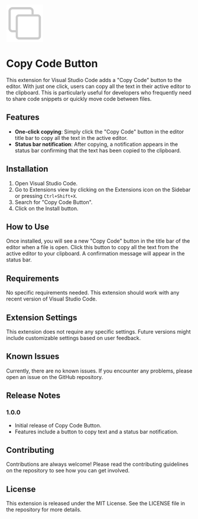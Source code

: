 <img src="./images/copy-light.svg" alt="Copy Icon Light" width="100"/>

# Copy Code Button

This extension for Visual Studio Code adds a "Copy Code" button to the editor. With just one click, users can copy all the text in their active editor to the clipboard. This is particularly useful for developers who frequently need to share code snippets or quickly move code between files.

## Features

- **One-click copying**: Simply click the "Copy Code" button in the editor title bar to copy all the text in the active editor.
- **Status bar notification**: After copying, a notification appears in the status bar confirming that the text has been copied to the clipboard.

## Installation

1. Open Visual Studio Code.
2. Go to Extensions view by clicking on the Extensions icon on the Sidebar or pressing `Ctrl+Shift+X`.
3. Search for "Copy Code Button".
4. Click on the Install button.

## How to Use

Once installed, you will see a new "Copy Code" button in the title bar of the editor when a file is open. Click this button to copy all the text from the active editor to your clipboard. A confirmation message will appear in the status bar.

## Requirements

No specific requirements needed. This extension should work with any recent version of Visual Studio Code.

## Extension Settings

This extension does not require any specific settings. Future versions might include customizable settings based on user feedback.

## Known Issues

Currently, there are no known issues. If you encounter any problems, please open an issue on the GitHub repository.

## Release Notes

### 1.0.0

- Initial release of Copy Code Button.
- Features include a button to copy text and a status bar notification.

## Contributing

Contributions are always welcome! Please read the contributing guidelines on the repository to see how you can get involved.

## License

This extension is released under the MIT License. See the LICENSE file in the repository for more details.
